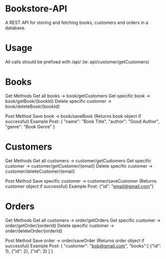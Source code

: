 # Bookstore-API
A REST API for storing and fetching books, customers and orders in a database.

# Usage
All calls should be prefixed with /api/ (ie: api/customer/getCustomers)

# Books

Get Methods
Get all books -> book/getCustomers
Get specific book -> book/getBook/{bookId}
Delete specific customer -> book/deleteBook/{bookId}

Post Method
Save book -> book/saveBook (Returns book object if successful)
Example Post:
{
  "name": "Book Title",
  "author": "Good Author",
  "genre": "Book Genre"
}

# Customers

Get Methods
Get all customers -> customer/getCustomers
Get specific customer -> customer/getCustomer/{email}
Delete specific customer -> customer/deleteCustomer/{email}

Post Method
Save specific customer -> customer/saveCustomer (Returns customer object if successful)
Example Post:
{"id": "email@gmail.com"}

# Orders

Get Methods
Get all customers -> order/getOrders
Get specific customer -> order/getOrder/{orderId}
Delete specific customer -> order/deleteOrder/{orderId}

Post Method
Save order -> order/saveOrder (Returns order object if successful)
Example Post:
{
  "customer": "bob@gmail.com",
  "books":[
    {"id": 1},
    {"id": 2},
    {"id": 3}
  ]
}



